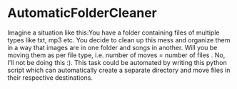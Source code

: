 # AutomaticFolderCleaner

Imagine a situation like this:You have a folder containing files of multiple types like txt, mp3 etc. You decide to clean up this mess and organize them in a way that images are in one folder and songs in another. Will you be moving them as per file type, i.e. number of moves = number of files . No, I’ll not be doing this :).
This task could be automated by writing this python script which can automatically create a separate directory and move files in their respective destinations.
